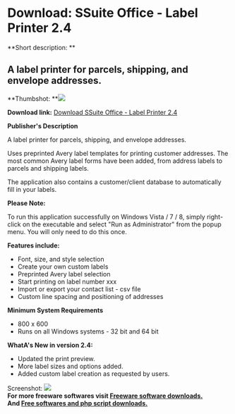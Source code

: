 # Download: SSuite Office - Label Printer 2.4

**Short description: **

## A label printer for parcels, shipping, and envelope addresses.

  
**Thumbshot: **![](http://www.freewarefiles.com/screenshot/ssuitelblprntr_md.jpg)   
  
**Download link:** [Download SSuite Office - Label Printer 2.4](http://freesoftwares.boysofts.com/SSuite-Office-Label-Printer_program_69331.html)  
  

**Publisher's Description**  
  

A label printer for parcels, shipping, and envelope addresses.

Uses preprinted Avery label templates for printing customer addresses. The
most common Avery label forms have been added, from address labels to parcels
and shipping labels.

The application also contains a customer/client database to automatically fill
in your labels.

**Please Note:**

To run this application successfully on Windows Vista / 7 / 8, simply right-
click on the executable and select "Run as Administrator" from the popup menu.
You will only need to do this once.

**Features include:**

  * Font, size, and style selection 
  * Create your own custom labels 
  * Preprinted Avery label selection 
  * Start printing on label number xxx 
  * Import or export your contact list - csv file 
  * Custom line spacing and positioning of addresses 

**Minimum System Requirements**

  * 800 x 600 
  * Runs on all Windows systems - 32 bit and 64 bit 

**WhatA's New in version 2.4:**

  * Updated the print preview. 
  * More label sizes and options added. 
  * Added custom label creation as requested by users. 

  
  
Screenshot: ![](http://www.freewarefiles.com/screenshot/ssuitelblprntr.jpg)  
**For more freeware softwares visit [Freeware software downloads.](http://freesoftwares.boysofts.com/)**   
**And [Free softwares and php script downloads.](http://www.boysofts.com/)**

